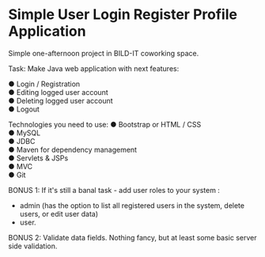 # Simple User Login Register Profile Application

Simple one-afternoon project in BILD-IT coworking space. 

Task: 
Make Java web application with next features: 

●	Login / Registration<br>
●	Editing logged user account <br>
●	Deleting logged user account <br>
●	Logout


Technologies you need to use:
● Bootstrap or HTML / CSS<br>
● MySQL<br>
● JDBC<br>
● Maven for dependency management<br>
● Servlets & JSPs<br>
● MVC<br>
● Git<br>

BONUS 1:
If it's still a banal task - add user roles to your system :
- admin (has the option to list all registered users in the system, delete users, or edit user data)
- user. 

BONUS 2:
Validate data fields. Nothing fancy, but at least some basic server side validation.